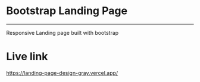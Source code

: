 # Bootstrap Landing Page

----
Responsive Landing page built with bootstrap

# Live link
https://landing-page-design-gray.vercel.app/
